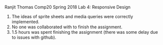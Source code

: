 Ranjit Thomas
Comp20
Spring 2018
Lab 4: Responsive Design

1. The ideas of sprite sheets and media queries were correctly implemented.
2. No one was collaborated with to finish the assignment.
3. 1.5 hours was spent finishing the assignment (there was some delay due to issues with github).
